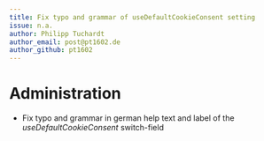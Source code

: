 ```yaml
---
title: Fix typo and grammar of useDefaultCookieConsent setting
issue: n.a.
author: Philipp Tuchardt
author_email: post@pt1602.de
author_github: pt1602
---
```

# Administration
* Fix typo and grammar in german help text and label of the _useDefaultCookieConsent_ switch-field 
